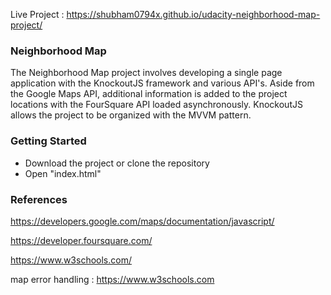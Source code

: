 Live Project : https://shubham0794x.github.io/udacity-neighborhood-map-project/

### Neighborhood Map

 The Neighborhood Map project involves developing a single page application with the KnockoutJS framework and various API's. Aside from the Google Maps API, additional information is added to the project locations with the FourSquare API loaded asynchronously. KnockoutJS allows the project to be organized with the MVVM pattern.
 
 
 
### Getting Started

- Download the project or clone the repository
- Open "index.html"



### References

https://developers.google.com/maps/documentation/javascript/

https://developer.foursquare.com/

https://www.w3schools.com/

map error handling : https://www.w3schools.com
